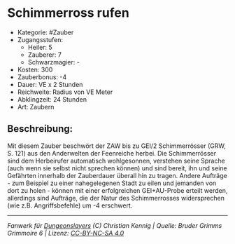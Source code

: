 # Schimmerross rufen

- Kategorie: #Zauber
- Zugangsstufen:
  - Heiler: 5
  - Zauberer: 7
  - Schwarzmagier: -
- Kosten: 300
- Zauberbonus: -4
- Dauer: VE x 2 Stunden
- Reichweite: Radius von VE Meter
- Abklingzeit: 24 Stunden
- Art: Zaubern

## Beschreibung:

Mit diesem Zauber beschwört der ZAW bis zu GEI/2 Schimmerrösser (GRW, S. 121) aus den Anderwelten der Feenreiche herbei. Die Schimmerrösser sind dem Herbeirufer automatisch wohlgesonnen, verstehen seine Sprache (auch wenn sie selbst nicht sprechen können) und sind bereit, ihn und seine Gefährten innerhalb der Zauberdauer überall hin zu tragen. Andere Aufträge - zum Beispiel zu einer nahegelegenen Stadt zu eilen und jemanden von dort zu holen - können mit einer erfolgreichen GEI+AU-Probe erteilt werden, allerdings sind Aufträge, die der Natur des Schimmerrosses widersprechen (wie z.B. Angriffsbefehle) um -4 erschwert.

---

_Fanwerk für [Dungeonslayers](https://www.dungeonslayers.net/) (C) Christian Kennig | Quelle: Bruder Grimms Grimmoire 6 | Lizenz: [CC-BY-NC-SA 4.0](https://creativecommons.org/licenses/by-nc-sa/4.0/deed.de)_
